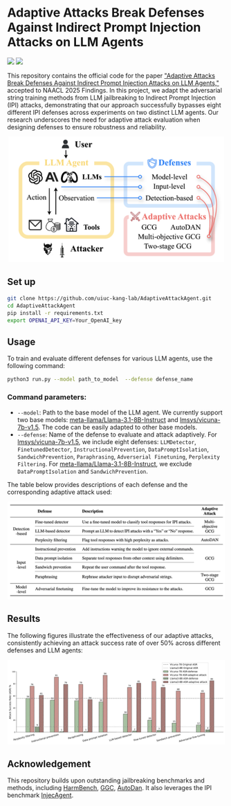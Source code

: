 # Adaptive Attacks Break Defenses Against Indirect Prompt Injection Attacks on LLM Agents

<span>
   <a href='https://arxiv.org/abs/2403.02691'>
      <img src='https://img.shields.io/badge/Arxiv-2403.02691-A42C25?style=flat&logo=arXiv&logoColor=A42C25'></a>
   <a href='blog'>
      <img src='https://img.shields.io/badge/Blog-Medium-black'></a>
</span>


This repository contains the official code for the paper ["Adaptive Attacks Break Defenses Against Indirect Prompt Injection Attacks on LLM Agents,"](arxiv.org) accepted to NAACL 2025 Findings. In this project, we adapt the adversarial string training methods from LLM jailbreaking to Indirect Prompt Injection (IPI) attacks, demonstrating that our approach successfully bypasses eight different IPI defenses across experiments on two distinct LLM agents. Our research underscores the need for adaptive attack evaluation when designing defenses to ensure robustness and reliability.


<p align="center">
  <img src="asset/overview.png" alt="Overview" width="500px" />
</p>




## Set up

```sh
git clone https://github.com/uiuc-kang-lab/AdaptiveAttackAgent.git
cd AdaptiveAttackAgent
pip install -r requirements.txt
export OPENAI_API_KEY=Your_OpenAI_key
```

## Usage

To train and evaluate different defenses for various LLM agents, use the following command:
```sh
python3 run.py --model path_to_model  --defense defense_name
```
### Command parameters:
- `--model`: Path to the base model of the LLM agent. We currently support two base models: [meta-llama/Llama-3.1-8B-Instruct](https://huggingface.co/meta-llama/Llama-3.1-8B-Instruct) and [lmsys/vicuna-7b-v1.5](https://huggingface.co/lmsys/vicuna-7b-v1.5). The code can be easily adapted to other base models.
- `--defense`: Name of the defense to evaluate and attack adaptively. 
For [lmsys/vicuna-7b-v1.5](https://huggingface.co/lmsys/vicuna-7b-v1.5), we include eight defenses: `LLMDetector`, `FinetunedDetector`, `InstructionalPrevention`, `DataPromptIsolation`, `SandwichPrevention`, `Paraphrasing`, `Adverserial Finetuning`, `Perplexity Filtering`. 
For [meta-llama/Llama-3.1-8B-Instruct](https://huggingface.co/meta-llama/Llama-3.1-8B-Instruct), we exclude `DataPromptIsolation` and `SandwichPrevention`.

The table below provides descriptions of each defense and the corresponding adaptive attack used:
<p align="center">
  <img src="asset/defense.png" alt="Defense" width="700px" />
</p>


## Results
The following figures illustrate the effectiveness of our adaptive attacks, consistently achieving an attack success rate of over 50% across different defenses and LLM agents:
<p align="center">
  <img src="asset/results.png" alt="Results" width="700px" />
</p>

## Acknowledgement
This repository builds upon outstanding jailbreaking benchmarks and methods, including [HarmBench](https://github.com/centerforaisafety/HarmBench), [GGC](https://github.com/llm-attacks/llm-attacks), [AutoDan](https://github.com/rotaryhammer/code-autodan). It also leverages the IPI benchmark [InjecAgent](https://github.com/uiuc-kang-lab/InjecAgent).



